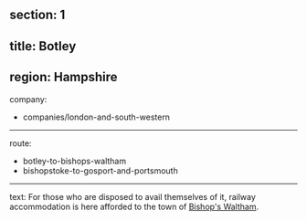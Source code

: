 ﻿section: 1
----
title: Botley
----
region: Hampshire
----
company:
- companies/london-and-south-western
----
route:
- botley-to-bishops-waltham
- bishopstoke-to-gosport-and-portsmouth
----
text: For those who are disposed to avail themselves of it, railway accommodation is here afforded to the town of [Bishop's Waltham](/stations/bishops-waltham).
